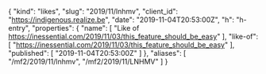 {
  "kind": "likes",
  "slug": "2019/11/lnhmv",
  "client_id": "https://indigenous.realize.be",
  "date": "2019-11-04T20:53:00Z",
  "h": "h-entry",
  "properties": {
    "name": [
      "Like of https://inessential.com/2019/11/03/this_feature_should_be_easy"
    ],
    "like-of": [
      "https://inessential.com/2019/11/03/this_feature_should_be_easy"
    ],
    "published": [
      "2019-11-04T20:53:00Z"
    ]
  },
  "aliases": [
    "/mf2/2019/11/lnhmv",
    "/mf2/2019/11/LNHMV"
  ]
}
